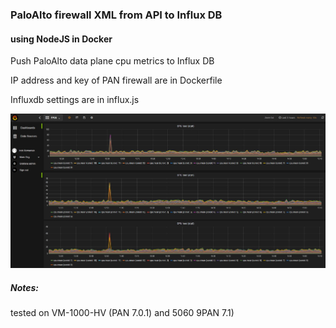 ### PaloAlto firewall XML from API to Influx DB 
#### using NodeJS in Docker
Push PaloAlto data plane cpu metrics to Influx DB

IP address and key of PAN firewall are in Dockerfile

Influxdb settings are in influx.js

![Grafana](pan2influx.JPG)
##### Notes:
tested on VM-1000-HV (PAN 7.0.1) and 5060 9PAN 7.1)